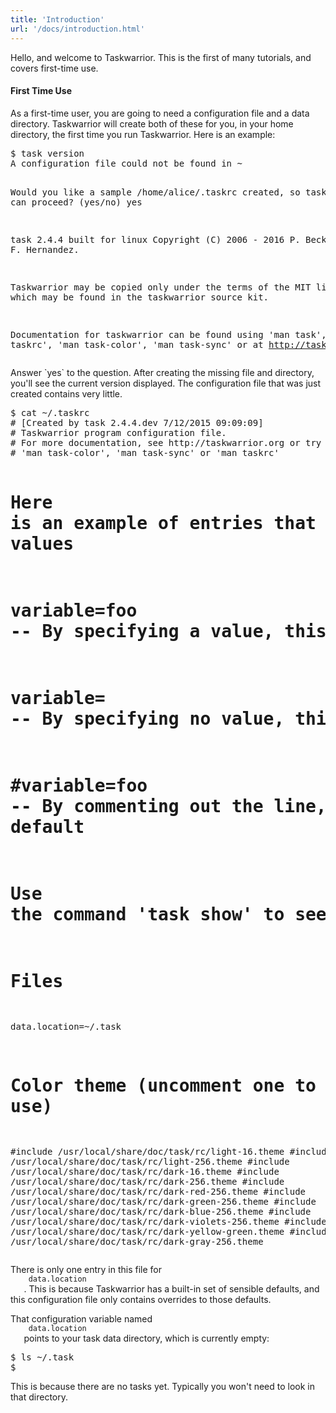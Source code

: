 ```yaml
---
title: 'Introduction'
url: '/docs/introduction.html'
---
```

<div class="col-md-10 main">
 <div class="row">
  <a name="intro">
  </a>
  <p>
   Hello, and welcome to Taskwarrior. This is the first of many
              tutorials, and covers first-time use.
  </p>
  <a name="first">
  </a>
  <h4>
   First Time Use
  </h4>
  <p>
   As a first-time user, you are going to need a configuration file and a data directory. Taskwarrior will create both of these for you, in your home directory, the first time you run Taskwarrior. Here is an example:
  </p>
  <pre>$ task version
A configuration file could not be found in ~

Would you like a sample /home/alice/.taskrc created, so taskwarrior can
proceed? (yes/no) yes

task 2.4.4 built for linux
Copyright (C) 2006 - 2016 P. Beckingham, F. Hernandez.

Taskwarrior may be copied only under the terms of the MIT license, which may
be found in the taskwarrior source kit.

Documentation for taskwarrior can be found using 'man task', 'man taskrc',
'man task-color', 'man task-sync' or at http://taskwarrior.org</pre>
  <p>
   Answer `yes` to the question. After creating the missing file and
              directory, you'll see the current version displayed. The
              configuration file that was just created contains very little.
  </p>
  <pre>$ cat ~/.taskrc
# [Created by task 2.4.4.dev 7/12/2015 09:09:09]
# Taskwarrior program configuration file.
# For more documentation, see http://taskwarrior.org or try 'man task',
# 'man task-color', 'man task-sync' or 'man taskrc'

# Here is an example of entries that use the default, override and blank values
#   variable=foo   -- By specifying a value, this overrides the default
#   variable=      -- By specifying no value, this means no default
#   #variable=foo  -- By commenting out the line, or deleting it, this uses the default

# Use the command 'task show' to see all defaults and overrides

# Files
data.location=~/.task

# Color theme (uncomment one to use)
#include /usr/local/share/doc/task/rc/light-16.theme
#include /usr/local/share/doc/task/rc/light-256.theme
#include /usr/local/share/doc/task/rc/dark-16.theme
#include /usr/local/share/doc/task/rc/dark-256.theme
#include /usr/local/share/doc/task/rc/dark-red-256.theme
#include /usr/local/share/doc/task/rc/dark-green-256.theme
#include /usr/local/share/doc/task/rc/dark-blue-256.theme
#include /usr/local/share/doc/task/rc/dark-violets-256.theme
#include /usr/local/share/doc/task/rc/dark-yellow-green.theme
#include /usr/local/share/doc/task/rc/dark-gray-256.theme</pre>
  <p>
   There is only one entry in this file for
   <code>
    data.location
   </code>
   . This is because Taskwarrior has a
              built-in set of sensible defaults, and this configuration file
              only contains overrides to those defaults.
  </p>
  <p>
   That configuration variable named
   <code>
    data.location
   </code>
   points to your task data directory, which is currently empty:
  </p>
  <pre>$ ls ~/.task
$</pre>
  <p>
   This is because there are no tasks yet. Typically you won't need
              to look in that directory.
  </p>
 </div>
 <br/>
 <br/>
</div>

